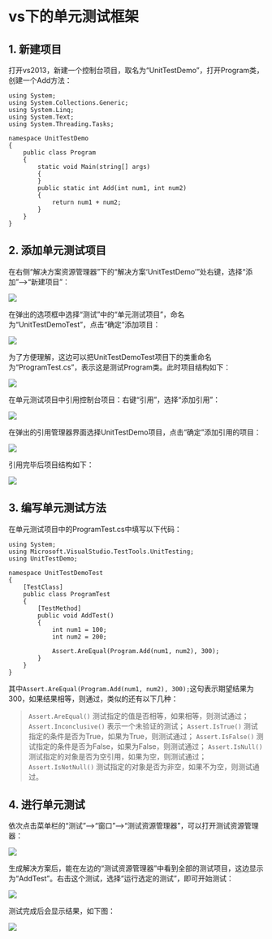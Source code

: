 # vs下的单元测试框架

## 1. 新建项目

打开vs2013，新建一个控制台项目，取名为“UnitTestDemo”，打开Program类，创建一个Add方法：

```
using System;
using System.Collections.Generic;
using System.Linq;
using System.Text;
using System.Threading.Tasks;

namespace UnitTestDemo
{
    public class Program
    {
        static void Main(string[] args)
        {
        }
        public static int Add(int num1, int num2)
        {
            return num1 + num2;
        }
    }
}
```
## 2. 添加单元测试项目

在右侧“解决方案资源管理器”下的“解决方案‘UnitTestDemo’”处右键，选择“添加”-->“新建项目”：

![](https://wojiayun.ztywyj.top:18443/lychee/uploads/big/1ee9086843a6cdf30a1c78a380ddc69b.png)

在弹出的选项框中选择“测试”中的“单元测试项目”，命名为“UnitTestDemoTest”，点击“确定”添加项目：

![](https://wojiayun.ztywyj.top:18443/lychee/uploads/big/5d4183cdadc6afc9207acc0c6c528923.png)

为了方便理解，这边可以把UnitTestDemoTest项目下的类重命名为“ProgramTest.cs”，表示这是测试Program类。此时项目结构如下：

![](https://wojiayun.ztywyj.top:18443/lychee/uploads/big/7ef6114033e47f5db70cad664cc6380c.png)

在单元测试项目中引用控制台项目：右键“引用”，选择“添加引用”：

![](https://wojiayun.ztywyj.top:18443/lychee/uploads/big/2b58b00452b8d2dee61ae3785c98963d.png)

在弹出的引用管理器界面选择UnitTestDemo项目，点击“确定”添加引用的项目：

![](https://wojiayun.ztywyj.top:18443/lychee/uploads/big/dd09d46fb219416de53a8fdbd7c2cc4b.png)

引用完毕后项目结构如下：

![](https://wojiayun.ztywyj.top:18443/lychee/uploads/big/79d1734cd4f7358a4ad58a490b74c54c.png)

## 3. 编写单元测试方法

在单元测试项目中的ProgramTest.cs中填写以下代码：

```
using System;
using Microsoft.VisualStudio.TestTools.UnitTesting;
using UnitTestDemo;

namespace UnitTestDemoTest
{
    [TestClass]
    public class ProgramTest
    {
        [TestMethod]
        public void AddTest()
        {
            int num1 = 100;
            int num2 = 200;

            Assert.AreEqual(Program.Add(num1, num2), 300);
        }
    }
}
```

其中`Assert.AreEqual(Program.Add(num1, num2), 300);`这句表示期望结果为300，如果结果相等，则通过，类似的还有以下几种：
> `Assert.AreEqual()` 测试指定的值是否相等，如果相等，则测试通过；
`Assert.Inconclusive()` 表示一个未验证的测试；
`Assert.IsTrue()` 测试指定的条件是否为True，如果为True，则测试通过；
`Assert.IsFalse()` 测试指定的条件是否为False，如果为False，则测试通过；
`Assert.IsNull()` 测试指定的对象是否为空引用，如果为空，则测试通过；
`Assert.IsNotNull()` 测试指定的对象是否为非空，如果不为空，则测试通过。

## 4. 进行单元测试

依次点击菜单栏的“测试”-->“窗口”-->“测试资源管理器”，可以打开测试资源管理器：

![](https://wojiayun.ztywyj.top:18443/lychee/uploads/big/17d188b021a5584f6935d12ad8e2ad6e.png)

生成解决方案后，能在左边的“测试资源管理器”中看到全部的测试项目，这边显示为“AddTest”。右击这个测试，选择“运行选定的测试”，即可开始测试：

![](https://wojiayun.ztywyj.top:18443/lychee/uploads/big/2a35fb7dadc888aa696e4db60756f33d.png)

测试完成后会显示结果，如下图：

![](https://wojiayun.ztywyj.top:18443/lychee/uploads/big/566f95202463374da9fbd7d291b9c280.png)

